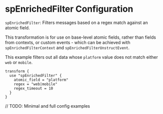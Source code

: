 # spEnrichedFilter Configuration

`spEnrichedFilter`: Filters messages based on a regex match against an atomic field.

This transformation is for use on base-level atomic fields, rather than fields from contexts, or custom events - which can be achieved with `spEnrichedFilterContext` and `spEnrichedFilterUnstructEvent`.

This example filters out all data whose `platform` value does not match either `web` or `mobile`.

```hcl
transform {
  use "spEnrichedFilter" {
    atomic_field = "platform"
    regex = "web|mobile"
    regex_timeout = 10
  }
}
```

// TODO: Minimal and full config examples